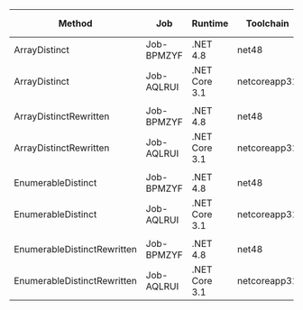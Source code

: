 |                      Method |        Job |       Runtime |    Toolchain |     Mean |    Error |   StdDev | Ratio |   Gen 0 |  Gen 1 | Gen 2 | Allocated |
|---------------------------- |----------- |-------------- |------------- |---------:|---------:|---------:|------:|--------:|-------:|------:|----------:|
|               ArrayDistinct | Job-BPMZYF |      .NET 4.8 |        net48 | 28.33 us | 0.074 us | 0.069 us |  1.00 | 10.8643 |      - |     - |   44.6 KB |
|               ArrayDistinct | Job-AQLRUI | .NET Core 3.1 | netcoreapp31 | 21.89 us | 0.070 us | 0.066 us |  0.77 |  8.8501 |      - |     - |  36.26 KB |
|                             |            |               |              |          |          |          |       |         |        |       |           |
|      ArrayDistinctRewritten | Job-BPMZYF |      .NET 4.8 |        net48 | 22.45 us | 0.089 us | 0.079 us |  1.00 | 15.2588 |      - |     - |  62.71 KB |
|      ArrayDistinctRewritten | Job-AQLRUI | .NET Core 3.1 | netcoreapp31 | 20.58 us | 0.130 us | 0.122 us |  0.92 | 15.2588 | 0.0305 |     - |  62.54 KB |
|                             |            |               |              |          |          |          |       |         |        |       |           |
|          EnumerableDistinct | Job-BPMZYF |      .NET 4.8 |        net48 | 27.88 us | 0.218 us | 0.203 us |  1.00 | 10.8643 |      - |     - |   44.6 KB |
|          EnumerableDistinct | Job-AQLRUI | .NET Core 3.1 | netcoreapp31 | 20.80 us | 0.117 us | 0.110 us |  0.75 |  8.8501 |      - |     - |  36.26 KB |
|                             |            |               |              |          |          |          |       |         |        |       |           |
| EnumerableDistinctRewritten | Job-BPMZYF |      .NET 4.8 |        net48 | 27.64 us | 0.104 us | 0.097 us |  1.00 | 17.6086 |      - |     - |  72.23 KB |
| EnumerableDistinctRewritten | Job-AQLRUI | .NET Core 3.1 | netcoreapp31 | 24.02 us | 0.080 us | 0.071 us |  0.87 | 17.6086 | 0.0305 |     - |  72.02 KB |
